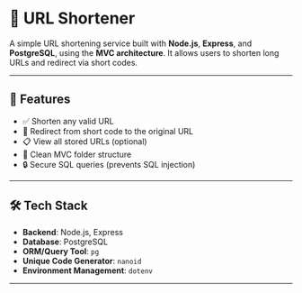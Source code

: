 # 🔗 URL Shortener

A simple URL shortening service built with **Node.js**, **Express**, and **PostgreSQL**, using the **MVC architecture**. It allows users to shorten long URLs and redirect via short codes.

---

## 📌 Features

- ✅ Shorten any valid URL
- 🚀 Redirect from short code to the original URL
- 📋 View all stored URLs (optional)
- 🧱 Clean MVC folder structure
- 🔒 Secure SQL queries (prevents SQL injection)

---

## 🛠 Tech Stack

- **Backend**: Node.js, Express
- **Database**: PostgreSQL
- **ORM/Query Tool**: `pg`
- **Unique Code Generator**: `nanoid`
- **Environment Management**: `dotenv`

---


